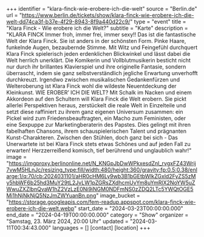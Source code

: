 +++
identifier = "klara-finck-wie-erobere-ich-die-welt"
source = "Berlin.de"
url = "https://www.berlin.de/tickets/show/klara-finck-wie-erobere-ich-die-welt-dd74ca3f-b37e-4f29-8943-8f9a440d22c9/"
type = "event"
title = "Klara Finck - Wie erobere ich die Welt?"
subtitle = "Karte"
description = "KLARA FINCK Immer froh, immer frei, immer sexy!! Das ist die fantastische Welt der Klara Finck. Sie ist anders in der schönsten Form. Pinke Haare, funkelnde Augen, bezaubernde Stimme. Mit Witz und Feingefühl durchquert Klara Finck spielerisch jeden erdenklichen Blickwinkel und lässt dabei die Welt herrlich unerklärt. Die Komikerin und Vollblutmusikerin besticht nicht nur durch ihr brillantes Klavierspiel und ihre originelle Fantasie, sondern überrascht, indem sie ganz selbstverständlich jegliche Erwartung unverhofft durchkreuzt. Irgendwo zwischen musikalischen Gedankenfürzen und Welteroberung ist Klara Finck wohl die wildeste Neuentdeckung der Kleinkunst. WIE EROBER’ ICH DIE WELT? Mit Schalk im Nacken und einem Akkordeon auf den Schultern will Klara Finck die Welt erobern. Sie pickt allerlei Perspektiven heraus, zerstückelt die reale Welt in Einzelteile und setzt diese raffiniert zu ihrem ganz eigenen Universum zusammen: ein Pickel wird zum Friedensbeauftragten, ein Macho zum Feministen, oder eine Sexpuppe zur Marketingberaterin des Papstes. Dies gelingt mit ihren fabelhaften Chansons, ihrem schauspielerischen Talent und prägnanten Kunst-Charakteren. Zwischen den Stühlen, doch ganz bei sich - Das Unerwartete ist bei Klara Finck stets etwas Schönes und auf jeden Fall zu erwarten! Herzzerreißend komisch, tief berührend und unglaublich wahr!"
image = "https://imgproxy.berlinonline.net/N_KNGpJbDwWPkxesdZnl_rvgxFZ43Wrij7vwM5HLnJc/resizing_type:fill/width:480/height:360/gravity:fp:0.5:0.38/enlarge:1/q:70/cb:2024031101/aHR0cHM6Ly9wb3B1bGEtbWlkZGxld2FyZS5zMy5hbWF6b25hd3MuY29tL2JvLW1pZGRsZXdhcmUvYm8uYmRlX2NoYW5uZWwuZXZlbnQvaW1hZ2VzLzE0Ni9iNGM0NDFmNS0zZDQ2LTc5YWQtOGE5Mi1hNjNkNjQ5NzJmZWYuanBn.png"
image_bucket = "https://storage.googleapis.com/fem-readup.appspot.com/klara-finck-wie-erobere-ich-die-welt.webp"
start_date = "2024-03-23T00:00:00.000"
end_date = "2024-04-19T00:00:00.000"
category = "Show"
organizer = "Samstag, 23. März 2024, 20:00 Uhr"
updated = "2024-03-11T00:34:43.000"
languages = []
[contact]
[location]
+++